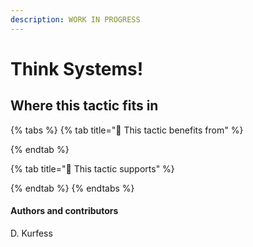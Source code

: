 ```yaml
---
description: WORK IN PROGRESS
---
```


# Think Systems!

## Where this tactic fits in

{% tabs %}
{% tab title="🙏  This tactic benefits from" %}

{% endtab %}

{% tab title="💪  This tactic supports" %}

{% endtab %}
{% endtabs %}

#### Authors and contributors

D. Kurfess

